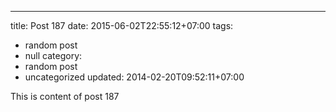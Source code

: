 ---
title: Post 187
date: 2015-06-02T22:55:12+07:00
tags:
  - random post
  - null
category:
  - random post
  - uncategorized
updated: 2014-02-20T09:52:11+07:00

This is content of post 187